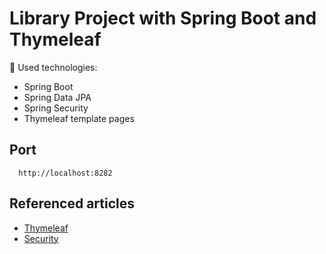 # Library Project with Spring Boot and Thymeleaf



 :pushpin: Used technologies:

- Spring Boot
- Spring Data JPA
- Spring Security
- Thymeleaf template pages

## Port
```
  http://localhost:8282
```
## Referenced articles
- [Thymeleaf](https://www.thymeleaf.org/doc/articles/layouts.html)
- [Security](https://www.thymeleaf.org/doc/articles/springsecurity.html)
